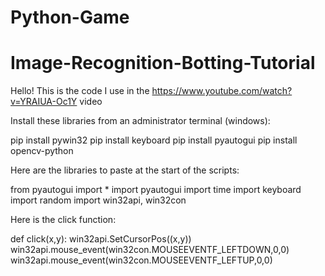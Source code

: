 ﻿# Python-Game

# Image-Recognition-Botting-Tutorial
Hello! This is the code I use in the https://www.youtube.com/watch?v=YRAIUA-Oc1Y video

Install these libraries from an administrator terminal (windows):

pip install pywin32
pip install keyboard
pip install pyautogui
pip install opencv-python

Here are the libraries to paste at the start of the scripts:

from pyautogui import *
import pyautogui
import time
import keyboard
import random
import win32api, win32con

Here is the click function:

def click(x,y):
    win32api.SetCursorPos((x,y))
    win32api.mouse_event(win32con.MOUSEEVENTF_LEFTDOWN,0,0)
    win32api.mouse_event(win32con.MOUSEEVENTF_LEFTUP,0,0)
